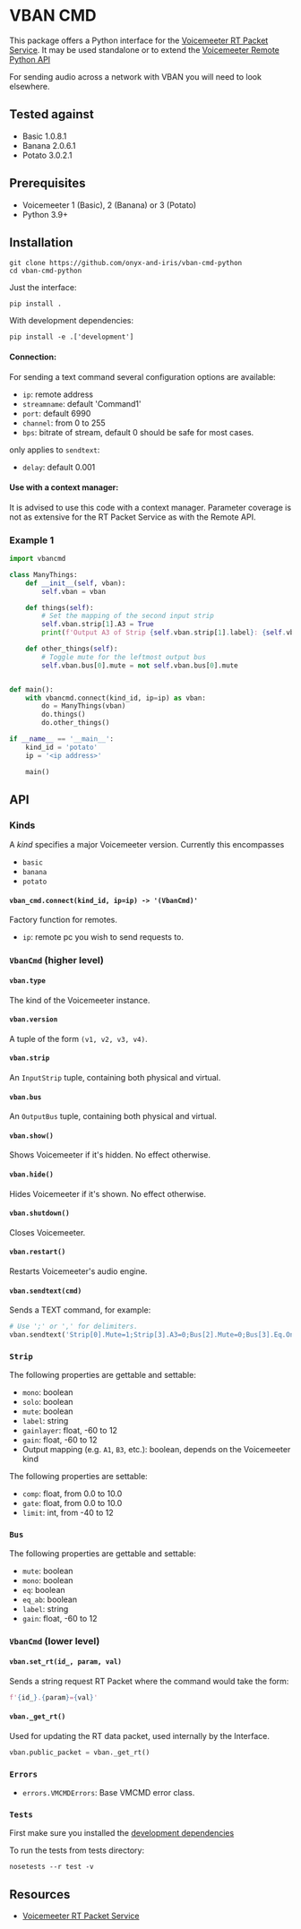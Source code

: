 # VBAN CMD
This package offers a Python interface for the [Voicemeeter RT Packet Service](https://vb-audio.com/Voicemeeter/VBANProtocol_Specifications.pdf). It may be used standalone or to extend the [Voicemeeter Remote Python API](https://github.com/onyx-and-iris/voicemeeter-api-python)

For sending audio across a network with VBAN you will need to look elsewhere.

## Tested against
- Basic 1.0.8.1
- Banana 2.0.6.1
- Potato 3.0.2.1

## Prerequisites
- Voicemeeter 1 (Basic), 2 (Banana) or 3 (Potato)
- Python 3.9+

## Installation
```
git clone https://github.com/onyx-and-iris/vban-cmd-python
cd vban-cmd-python
```

Just the interface:
```
pip install .
```

With development dependencies:
```
pip install -e .['development']
```

#### Connection:
For sending a text command several configuration options are available:
- `ip`: remote address
- `streamname`: default 'Command1'
- `port`: default 6990
- `channel`: from 0 to 255
- `bps`: bitrate of stream, default 0 should be safe for most cases.

only applies to `sendtext`:
- `delay`: default 0.001


#### Use with a context manager:
It is advised to use this code with a context manager.
Parameter coverage is not as extensive for the RT Packet Service as with the Remote API.

### Example 1
```python
import vbancmd

class ManyThings:
    def __init__(self, vban):
        self.vban = vban

    def things(self):
        # Set the mapping of the second input strip
        self.vban.strip[1].A3 = True
        print(f'Output A3 of Strip {self.vban.strip[1].label}: {self.vban.strip[1].A3}')

    def other_things(self):
        # Toggle mute for the leftmost output bus
        self.vban.bus[0].mute = not self.vban.bus[0].mute


def main():
    with vbancmd.connect(kind_id, ip=ip) as vban:
        do = ManyThings(vban)
        do.things()
        do.other_things()

if __name__ == '__main__':
    kind_id = 'potato'
    ip = '<ip address>'

    main()
```

## API
### Kinds
A *kind* specifies a major Voicemeeter version. Currently this encompasses
- `basic`
- `banana`
- `potato`

#### `vban_cmd.connect(kind_id, ip=ip) -> '(VbanCmd)'`
Factory function for remotes.
- `ip`: remote pc you wish to send requests to.


### `VbanCmd` (higher level)
#### `vban.type`
The kind of the Voicemeeter instance.
#### `vban.version`
A tuple of the form `(v1, v2, v3, v4)`.

#### `vban.strip`
An `InputStrip` tuple, containing both physical and virtual.
#### `vban.bus`
An `OutputBus` tuple, containing both physical and virtual.


#### `vban.show()`
Shows Voicemeeter if it's hidden. No effect otherwise.
#### `vban.hide()`
Hides Voicemeeter if it's shown. No effect otherwise.
#### `vban.shutdown()`
Closes Voicemeeter.
#### `vban.restart()`
Restarts Voicemeeter's audio engine.
#### `vban.sendtext(cmd)`
Sends a TEXT command, for example:
```python
# Use ';' or ',' for delimiters.
vban.sendtext('Strip[0].Mute=1;Strip[3].A3=0;Bus[2].Mute=0;Bus[3].Eq.On=1')
```

### `Strip`
The following properties are gettable and settable:
- `mono`: boolean
- `solo`: boolean
- `mute`: boolean
- `label`: string
- `gainlayer`: float, -60 to 12
- `gain`: float, -60 to 12
- Output mapping (e.g. `A1`, `B3`, etc.): boolean, depends on the Voicemeeter kind

The following properties are settable:
- `comp`: float, from 0.0 to 10.0
- `gate`: float, from 0.0 to 10.0
- `limit`: int, from -40 to 12

### `Bus`
The following properties are gettable and settable:
- `mute`: boolean
- `mono`: boolean
- `eq`: boolean
- `eq_ab`: boolean
- `label`: string
- `gain`: float, -60 to 12

### `VbanCmd` (lower level)
#### `vban.set_rt(id_, param, val)`
Sends a string request RT Packet where the command would take the form:
```python
f'{id_}.{param}={val}'
```

#### `vban._get_rt()`
Used for updating the RT data packet, used internally by the Interface.
```python
vban.public_packet = vban._get_rt()
```

### `Errors`
- `errors.VMCMDErrors`: Base VMCMD error class.

### `Tests`
First make sure you installed the [development dependencies](https://github.com/onyx-and-iris/vban-cmd-python#installation)

To run the tests from tests directory:

`nosetests --r test -v`

## Resources
- [Voicemeeter RT Packet Service](https://vb-audio.com/Voicemeeter/VBANProtocol_Specifications.pdf)
